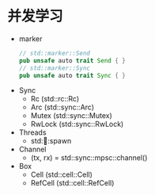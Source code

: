 # 并发学习
- marker
    ```rust
    // std::marker::Send
    pub unsafe auto trait Send { }
    // std::marker::Sync
    pub unsafe auto trait Sync { } 
    ```
- Sync
  - Rc (std::rc::Rc)
  - Arc (std::sync::Arc)
  - Mutex (std::sync::Mutex)
  - RwLock (std::sync::RwLock)
- Threads
  - std::thread::spawn
- Channel
  - (tx, rx) = std::sync::mpsc::channel()
- Box
  - Cell (std::cell::Cell)
  - RefCell (std::cell::RefCell)